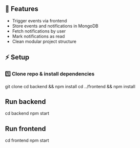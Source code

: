 ## 🚀 Features
- Trigger events via frontend
- Store events and notifications in MongoDB
- Fetch notifications by user
- Mark notifications as read
- Clean modular project structure


## ⚡ Setup

### 1️⃣ Clone repo & install dependencies

git clone <your-repo-url>
cd backend && npm install
cd ../frontend && npm install

## Run backend
cd backend
npm start

## Run frontend
cd frontend
npm start
